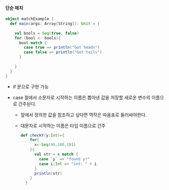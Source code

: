 #### 단순 매치

```scala
object matchExample {
  def main(args: Array[String]): Unit = {
  
    val bools = Seq(true, false)
    for (bool <- bools){
      bool match {
        case true => println("Got heads")
        case false => println("Got tails")
      }
      
    }
  }
}
```

- if 문으로 구현 가능

- case 절에서 소문자로 시작하는 이름은 뽑아낸 값을 저장할 새로운 변수의 이름으로 간주된다.

  - 앞에서 정의한 값을 참조하고 싶다면 역작은 따옴표로 둘러싸야한다.

  - 대문자로 시작하는 이름은 타입 이름으로 간주

    ```scala
    def checkY(y:Int)={
        for{
          x<-Seq(99,100,101)
        }{
          val str = x match {
            case `y` => "found y!"
            case i:Int => "int: " + i
          }
          println(str)
        }
      }
    ```

    

